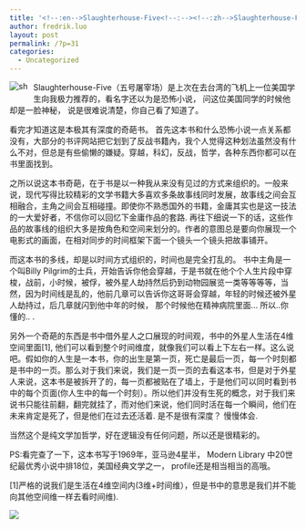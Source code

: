 ```yaml
---
title: '<!--:en-->Slaughterhouse-Five<!--:--><!--:zh-->Slaughterhouse-Five<!--:-->'
author: fredrik.luo
layout: post
permalink: /?p=31
categories:
  - Uncategorized
---
```

<!--:zh-->

<img src="http://files.myopera.com/luozhiyu/blog/Slaughterhousefive.jpg" alt="sh" style="float:left; margin:0 10px 10px 0" />Slaughterhouse-Five（五号屠宰场）是上次在去台湾的飞机上一位美国学生向我极力推荐的，看名字还以为是恐怖小说， 问这位美国同学的时候他却是一脸神秘， 说是很难说清楚，你自己看了知道了。

看完才知道这是本极其有深度的奇葩书。 首先这本书和什么恐怖小说一点关系都没有，大部分的书评网站把它划到了反战书籍內，我个人觉得这种划法虽然没有什么不对，但总是有些偷懒的嫌疑。穿越，科幻，反战，哲学，各种东西你都可以在书里面找到。

之所以说这本书奇葩，在于书是以一种我从来没有见过的方式来组织的。一般来说，现代写得比较精彩的文学书籍大多喜欢多条故事线同时发展，故事线之间会互相融合，主角之间会互相碰撞。即使你不熟悉国外的书籍，金庸其实也是这一技法的一大爱好者，不信你可以回忆下金庸作品的套路. 再往下细说一下的话，这些作品的故事线的组织大多是按角色和空间来划分的。作者的意图总是要向你展现一个电影式的画面，在相对同步的时间框架下面一个镜头一个镜头把故事铺开。

而这本书的多线，却是以时间方式组织的，时间也是完全打乱的。 书中主角是一个叫Billy Pilgrim的士兵，开始告诉你他会穿越，于是书就在他个个人生片段中穿梭，战前，小时候，被俘，被外星人劫持然后扔到动物园展览一类等等等等，当然，因为时间线是乱的，他前几章可以告诉你这哥哥会穿越，年轻的时候还被外星人劫持过，后几章就闪到他中年的时候， 那个时候他在精神病院里面&#8230; 所以..你懂的.. .

另外一个奇葩的东西是书中借外星人之口展现的时间观，书中的外星人生活在4维空间里面[1], 他们可以看到整个时间维度，就像我们可以看上下左右一样。这么说吧。假如你的人生是一本书，你的出生是第一页，死亡是最后一页，每一个时刻都是书中的一页。那么对于我们来说，我们是一页一页的去看这本书，但是对于外星人来说，这本书是被拆开了的，每一页都被贴在了墙上，于是他们可以同时看到书中的每个页面(你人生中的每一个时刻）。所以他们并没有生死的概念，对于我们来说书只能往前翻，翻完就挂了，而对他们来说，他们同时活在每一个瞬间，他们在未来肯定是死了，但是他们在过去还活着. 是不是很有深度？ 慢慢体会.

当然这个是纯文学加哲学，好在逻辑没有任何问题，所以还是很精彩的。

PS:看完查了一下，这本书写于1969年，亚马逊4星半， Modern Library 中20世纪最优秀小说中排18位，美国经典文学之一， profile还是相当相当的高哦。

[1]严格的说我们是生活在4维空间内(3维+时间维），但是书中的意思是我们并不能向其他空间维一样去看时间维).<!--:-->

<div class="pvc_clear">
</div>

<p id="pvc_stats_31" class="pvc_stats " element-id="31">
  <img src="http://www.fredrik-luo.com/blog/wp-content/plugins/page-views-count/ajax-loader.gif" border=0 />
</p>

<div class="pvc_clear">
</div>